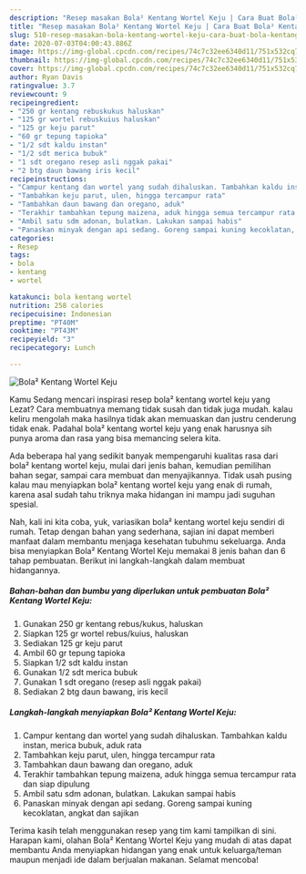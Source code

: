 ```yaml
---
description: "Resep masakan Bola² Kentang Wortel Keju | Cara Buat Bola² Kentang Wortel Keju Yang Enak dan Simpel"
title: "Resep masakan Bola² Kentang Wortel Keju | Cara Buat Bola² Kentang Wortel Keju Yang Enak dan Simpel"
slug: 510-resep-masakan-bola-kentang-wortel-keju-cara-buat-bola-kentang-wortel-keju-yang-enak-dan-simpel
date: 2020-07-03T04:00:43.886Z
image: https://img-global.cpcdn.com/recipes/74c7c32ee6340d11/751x532cq70/bola-kentang-wortel-keju-foto-resep-utama.jpg
thumbnail: https://img-global.cpcdn.com/recipes/74c7c32ee6340d11/751x532cq70/bola-kentang-wortel-keju-foto-resep-utama.jpg
cover: https://img-global.cpcdn.com/recipes/74c7c32ee6340d11/751x532cq70/bola-kentang-wortel-keju-foto-resep-utama.jpg
author: Ryan Davis
ratingvalue: 3.7
reviewcount: 9
recipeingredient:
- "250 gr kentang rebuskukus haluskan"
- "125 gr wortel rebuskuius haluskan"
- "125 gr keju parut"
- "60 gr tepung tapioka"
- "1/2 sdt kaldu instan"
- "1/2 sdt merica bubuk"
- "1 sdt oregano resep asli nggak pakai"
- "2 btg daun bawang iris kecil"
recipeinstructions:
- "Campur kentang dan wortel yang sudah dihaluskan. Tambahkan kaldu instan, merica bubuk, aduk rata"
- "Tambahkan keju parut, ulen, hingga tercampur rata"
- "Tambahkan daun bawang dan oregano, aduk"
- "Terakhir tambahkan tepung maizena, aduk hingga semua tercampur rata dan siap dipulung"
- "Ambil satu sdm adonan, bulatkan. Lakukan sampai habis"
- "Panaskan minyak dengan api sedang. Goreng sampai kuning kecoklatan, angkat dan sajikan"
categories:
- Resep
tags:
- bola
- kentang
- wortel

katakunci: bola kentang wortel 
nutrition: 258 calories
recipecuisine: Indonesian
preptime: "PT40M"
cooktime: "PT43M"
recipeyield: "3"
recipecategory: Lunch

---
```



![Bola² Kentang Wortel Keju](https://img-global.cpcdn.com/recipes/74c7c32ee6340d11/751x532cq70/bola-kentang-wortel-keju-foto-resep-utama.jpg)

Kamu Sedang mencari inspirasi resep bola² kentang wortel keju yang Lezat? Cara membuatnya memang tidak susah dan tidak juga mudah. kalau keliru mengolah maka hasilnya tidak akan memuaskan dan justru cenderung tidak enak. Padahal bola² kentang wortel keju yang enak harusnya sih punya aroma dan rasa yang bisa memancing selera kita.

Ada beberapa hal yang sedikit banyak mempengaruhi kualitas rasa dari bola² kentang wortel keju, mulai dari jenis bahan, kemudian pemilihan bahan segar, sampai cara membuat dan menyajikannya. Tidak usah pusing kalau mau menyiapkan bola² kentang wortel keju yang enak di rumah, karena asal sudah tahu triknya maka hidangan ini mampu jadi suguhan spesial.




Nah, kali ini kita coba, yuk, variasikan bola² kentang wortel keju sendiri di rumah. Tetap dengan bahan yang sederhana, sajian ini dapat memberi manfaat dalam membantu menjaga kesehatan tubuhmu sekeluarga. Anda bisa menyiapkan Bola² Kentang Wortel Keju memakai 8 jenis bahan dan 6 tahap pembuatan. Berikut ini langkah-langkah dalam membuat hidangannya.

<!--inarticleads1-->

##### Bahan-bahan dan bumbu yang diperlukan untuk pembuatan Bola² Kentang Wortel Keju:

1. Gunakan 250 gr kentang rebus/kukus, haluskan
1. Siapkan 125 gr wortel rebus/kuius, haluskan
1. Sediakan 125 gr keju parut
1. Ambil 60 gr tepung tapioka
1. Siapkan 1/2 sdt kaldu instan
1. Gunakan 1/2 sdt merica bubuk
1. Gunakan 1 sdt oregano (resep asli nggak pakai)
1. Sediakan 2 btg daun bawang, iris kecil




<!--inarticleads2-->

##### Langkah-langkah menyiapkan Bola² Kentang Wortel Keju:

1. Campur kentang dan wortel yang sudah dihaluskan. Tambahkan kaldu instan, merica bubuk, aduk rata
1. Tambahkan keju parut, ulen, hingga tercampur rata
1. Tambahkan daun bawang dan oregano, aduk
1. Terakhir tambahkan tepung maizena, aduk hingga semua tercampur rata dan siap dipulung
1. Ambil satu sdm adonan, bulatkan. Lakukan sampai habis
1. Panaskan minyak dengan api sedang. Goreng sampai kuning kecoklatan, angkat dan sajikan




Terima kasih telah menggunakan resep yang tim kami tampilkan di sini. Harapan kami, olahan Bola² Kentang Wortel Keju yang mudah di atas dapat membantu Anda menyiapkan hidangan yang enak untuk keluarga/teman maupun menjadi ide dalam berjualan makanan. Selamat mencoba!
